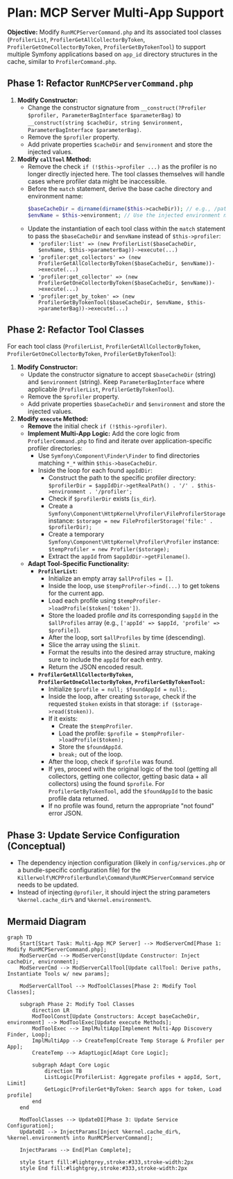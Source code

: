 # Plan: MCP Server Multi-App Support

**Objective:** Modify `RunMCPServerCommand.php` and its associated tool classes (`ProfilerList`, `ProfilerGetAllCollectorByToken`, `ProfilerGetOneCollectorByToken`, `ProfilerGetByTokenTool`) to support multiple Symfony applications based on `app_id` directory structures in the cache, similar to `ProfilerCommand.php`.

## Phase 1: Refactor `RunMCPServerCommand.php`

1.  **Modify Constructor:**
    *   Change the constructor signature from `__construct(?Profiler $profiler, ParameterBagInterface $parameterBag)` to `__construct(string $cacheDir, string $environment, ParameterBagInterface $parameterBag)`.
    *   Remove the `$profiler` property.
    *   Add private properties `$cacheDir` and `$environment` and store the injected values.
2.  **Modify `callTool` Method:**
    *   Remove the check `if (!$this->profiler ...)` as the profiler is no longer directly injected here. The tool classes themselves will handle cases where profiler data might be inaccessible.
    *   Before the `match` statement, derive the base cache directory and environment name:
        ```php
        $baseCacheDir = dirname(dirname($this->cacheDir)); // e.g., /path/to/project/var/cache
        $envName = $this->environment; // Use the injected environment name
        ```
    *   Update the instantiation of each tool class within the `match` statement to pass the `$baseCacheDir` and `$envName` instead of `$this->profiler`:
        *   `'profiler:list' => (new ProfilerList($baseCacheDir, $envName, $this->parameterBag))->execute(...)`
        *   `'profiler:get_collectors' => (new ProfilerGetAllCollectorByToken($baseCacheDir, $envName))->execute(...)`
        *   `'profiler:get_collector' => (new ProfilerGetOneCollectorByToken($baseCacheDir, $envName))->execute(...)`
        *   `'profiler:get_by_token' => (new ProfilerGetByTokenTool($baseCacheDir, $envName, $this->parameterBag))->execute(...)`

## Phase 2: Refactor Tool Classes

For each tool class (`ProfilerList`, `ProfilerGetAllCollectorByToken`, `ProfilerGetOneCollectorByToken`, `ProfilerGetByTokenTool`):

1.  **Modify Constructor:**
    *   Update the constructor signature to accept `$baseCacheDir` (string) and `$environment` (string). Keep `ParameterBagInterface` where applicable (`ProfilerList`, `ProfilerGetByTokenTool`).
    *   Remove the `$profiler` property.
    *   Add private properties `$baseCacheDir` and `$environment` and store the injected values.
2.  **Modify `execute` Method:**
    *   **Remove** the initial check `if (!$this->profiler)`.
    *   **Implement Multi-App Logic:** Add the core logic from `ProfilerCommand.php` to find and iterate over application-specific profiler directories:
        *   Use `Symfony\Component\Finder\Finder` to find directories matching `*_*` within `$this->baseCacheDir`.
        *   Inside the loop for each found `appIdDir`:
            *   Construct the path to the specific profiler directory: `$profilerDir = $appIdDir->getRealPath() . '/' . $this->environment . '/profiler';`
            *   Check if `$profilerDir` exists (`is_dir`).
            *   Create a `Symfony\Component\HttpKernel\Profiler\FileProfilerStorage` instance: `$storage = new FileProfilerStorage('file:' . $profilerDir);`
            *   Create a temporary `Symfony\Component\HttpKernel\Profiler\Profiler` instance: `$tempProfiler = new Profiler($storage);`
            *   Extract the `appId` from `$appIdDir->getFilename()`.
    *   **Adapt Tool-Specific Functionality:**
        *   **`ProfilerList`:**
            *   Initialize an empty array `$allProfiles = []`.
            *   Inside the loop, use `$tempProfiler->find(...)` to get tokens for the current app.
            *   Load each profile using `$tempProfiler->loadProfile($token['token'])`.
            *   Store the loaded profile *and* its corresponding `$appId` in the `$allProfiles` array (e.g., `['appId' => $appId, 'profile' => $profile]`).
            *   After the loop, sort `$allProfiles` by time (descending).
            *   Slice the array using the `$limit`.
            *   Format the results into the desired array structure, making sure to include the `appId` for each entry.
            *   Return the JSON encoded result.
        *   **`ProfilerGetAllCollectorByToken`, `ProfilerGetOneCollectorByToken`, `ProfilerGetByTokenTool`:**
            *   Initialize `$profile = null; $foundAppId = null;`.
            *   Inside the loop, after creating `$storage`, check if the requested `$token` exists in that storage: `if ($storage->read($token))`.
            *   If it exists:
                *   Create the `$tempProfiler`.
                *   Load the profile: `$profile = $tempProfiler->loadProfile($token);`
                *   Store the `$foundAppId`.
                *   `break;` out of the loop.
            *   After the loop, check if `$profile` was found.
            *   If yes, proceed with the original logic of the tool (getting all collectors, getting one collector, getting basic data + all collectors) using the found `$profile`. For `ProfilerGetByTokenTool`, add the `$foundAppId` to the basic profile data returned.
            *   If no profile was found, return the appropriate "not found" error JSON.

## Phase 3: Update Service Configuration (Conceptual)

*   The dependency injection configuration (likely in `config/services.php` or a bundle-specific configuration file) for the `Killerwolf\MCPProfilerBundle\Command\RunMCPServerCommand` service needs to be updated.
*   Instead of injecting `@profiler`, it should inject the string parameters `%kernel.cache_dir%` and `%kernel.environment%`.

## Mermaid Diagram

```mermaid
graph TD
    Start[Start Task: Multi-App MCP Server] --> ModServerCmd[Phase 1: Modify RunMCPServerCommand.php];
    ModServerCmd --> ModServerConst[Update Constructor: Inject cacheDir, environment];
    ModServerCmd --> ModServerCallTool[Update callTool: Derive paths, Instantiate Tools w/ new params];

    ModServerCallTool --> ModToolClasses[Phase 2: Modify Tool Classes];

    subgraph Phase 2: Modify Tool Classes
        direction LR
        ModToolConst[Update Constructors: Accept baseCacheDir, environment] --> ModToolExec[Update execute Methods];
        ModToolExec --> ImplMultiApp[Implement Multi-App Discovery Finder, Loop];
        ImplMultiApp --> CreateTemp[Create Temp Storage & Profiler per App];
        CreateTemp --> AdaptLogic[Adapt Core Logic];

        subgraph Adapt Core Logic
            direction TB
            ListLogic[ProfilerList: Aggregate profiles + appId, Sort, Limit]
            GetLogic[ProfilerGet*ByToken: Search apps for token, Load profile]
        end
    end

    ModToolClasses --> UpdateDI[Phase 3: Update Service Configuration];
    UpdateDI --> InjectParams[Inject %kernel.cache_dir%, %kernel.environment% into RunMCPServerCommand];

    InjectParams --> End[Plan Complete];

    style Start fill:#lightgrey,stroke:#333,stroke-width:2px
    style End fill:#lightgrey,stroke:#333,stroke-width:2px